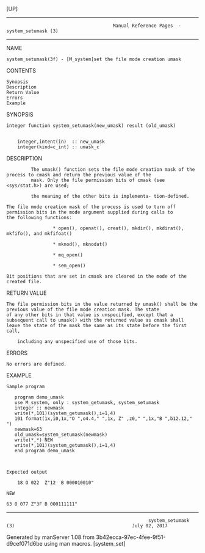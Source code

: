 [UP]

-----------------------------------------------------------------------------------------------------------------------------------
                                           Manual Reference Pages  - system_setumask (3)
-----------------------------------------------------------------------------------------------------------------------------------
                                                                 
NAME

    system_setumask(3f) - [M_system]set the file mode creation umask

CONTENTS

    Synopsis
    Description
    Return Value
    Errors
    Example

SYNOPSIS

    integer function system_setumask(new_umask) result (old_umask)


        integer,intent(in)  :: new_umask
        integer(kind=c_int) :: umask_c



DESCRIPTION

             The umask() function sets the file mode creation mask of the process to cmask and return the previous value of the
             mask. Only the file permission bits of cmask (see <sys/stat.h>) are used;

             the meaning of the other bits is implementa- tion-defined.

    The file mode creation mask of the process is used to turn off permission bits in the mode argument supplied during calls to
    the following functions:

                     * open(), openat(), creat(), mkdir(), mkdirat(), mkfifo(), and mkfifoat()

                     * mknod(), mknodat()
     
                     * mq_open()

                     * sem_open()

    Bit positions that are set in cmask are cleared in the mode of the created file.

RETURN VALUE

    The file permission bits in the value returned by umask() shall be the previous value of the file mode creation mask. The state
    of any other bits in that value is unspecified, except that a subsequent call to umask() with the returned value as cmask shall
    leave the state of the mask the same as its state before the first call,

        including any unspecified use of those bits.

ERRORS

    No errors are defined.

EXAMPLE

    Sample program

       program demo_umask
       use M_system, only : system_getumask, system_setumask
       integer :: newmask
       write(*,101)(system_getumask(),i=1,4)
       101 format(1x,i0,1x,"O ",o4.4," ",1x, Z" ,z0," ",1x,"B ",b12.12," ")
       newmask=63
       old_umask=system_setumask(newmask)
       write(*,*) NEW 
       write(*,101)(system_getumask(),i=1,4)
       end program demo_umask



    Expected output

        18 O 022  Z"12  B 000010010"

    NEW

    63 O 077 Z"3F B 000111111"

-----------------------------------------------------------------------------------------------------------------------------------

                                                        system_setumask (3)                                           July 02, 2017

Generated by manServer 1.08 from 3b42ecca-97ec-4fee-9f51-d9cef071d6be using man macros.
                                                           [system_set]

